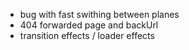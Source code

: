 - bug with fast swithing between planes 
- 404 forwarded page and backUrl
- transition effects / loader effects

